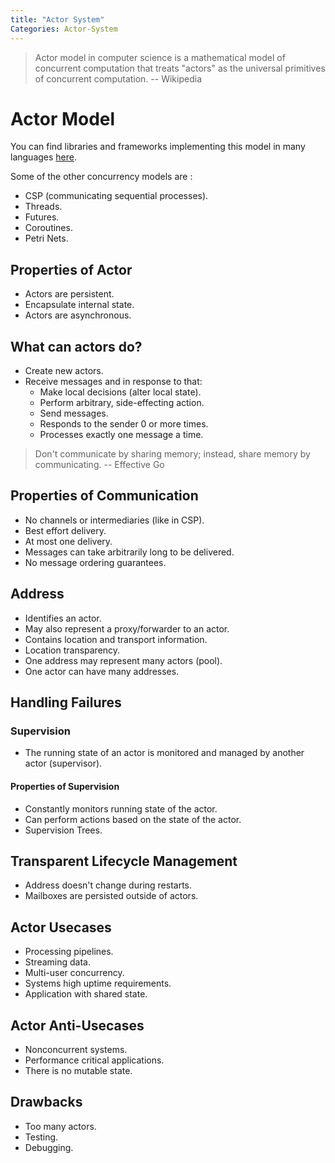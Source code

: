 ```yaml
---
title: "Actor System"
Categories: Actor-System
---
```


> Actor model in computer science is a mathematical model of concurrent computation that treats "actors" as the universal primitives of concurrent computation. -- Wikipedia

# Actor Model
You can find libraries and frameworks implementing this model in many languages [here](https://en.wikipedia.org/wiki/Actor_model#Actor_libraries_and_frameworks).

Some of the other concurrency models are : 
* CSP (communicating sequential processes).
* Threads.
* Futures.
* Coroutines.
* Petri Nets.

## Properties of Actor
* Actors are persistent.
* Encapsulate internal state.
* Actors are asynchronous.

## What can actors do?
* Create new actors.
* Receive messages and in response to that:
    + Make local decisions (alter local state).
    + Perform arbitrary, side-effecting action.
    + Send messages.
    + Responds to the sender 0 or more times.
    + Processes exactly one message a time.

> Don't communicate by sharing memory; instead, share memory by communicating. -- Effective Go

## Properties of Communication
* No channels or intermediaries (like in CSP).
* Best effort delivery.
* At most one delivery.
* Messages can take arbitrarily long to be delivered.
* No message ordering guarantees.

## Address
* Identifies an actor.
* May also represent a proxy/forwarder to an actor.
* Contains location and transport information.
* Location transparency.
* One address may represent many actors (pool).
* One actor can have many addresses.

## Handling Failures

### Supervision 
* The running state of an actor is monitored and managed by another actor (supervisor).

#### Properties of Supervision
* Constantly monitors running state of the actor.
* Can perform actions based on the state of the actor.
* Supervision Trees.

## Transparent Lifecycle Management
* Address doesn't change during restarts.
* Mailboxes are persisted outside of actors.

## Actor Usecases
* Processing pipelines.
* Streaming data.
* Multi-user concurrency.
* Systems high uptime requirements.
* Application with shared state.

## Actor Anti-Usecases 
* Nonconcurrent systems.
* Performance critical applications.
* There is no mutable state.

## Drawbacks
* Too many actors.
* Testing.
* Debugging.

